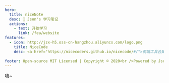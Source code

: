 ```yaml
---
hero:
  title: niceNote
  desc: 💊 Json's 学习笔记
  actions:
    - text: 开始学习
      link: /fea/website
features:
  - icon: http://jzx-h5.oss-cn-hangzhou.aliyuncs.com/logo.png
    title: NiceCode
    desc: <a href="https://nicecoders.github.io/nicecode/#/">前端工具合集</a>
  
footer: Open-source MIT Licensed | Copyright © 2020<br />Powered by Json
---
```


嗨~

